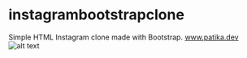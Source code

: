 # instagrambootstrapclone
Simple HTML Instagram clone made with Bootstrap.
www.patika.dev
![alt text](/Users/cey/Desktop/Kodluyoruz/kodluyoruz-instagram/README.jpeg)
